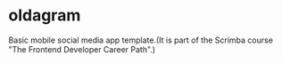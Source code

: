 # oldagram
Basic mobile social media app template.(It is part of the Scrimba course "The Frontend Developer Career Path".)
